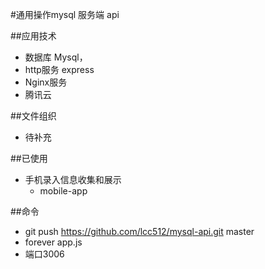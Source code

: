 #通用操作mysql 服务端 api

##应用技术
- 数据库 Mysql，
- http服务 express
- Nginx服务
- 腾讯云

##文件组织
- 待补充

##已使用
- 手机录入信息收集和展示
    - mobile-app

##命令
- git push https://github.com/lcc512/mysql-api.git master
- forever app.js
- 端口3006
